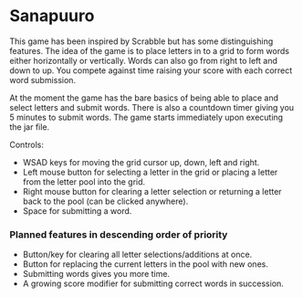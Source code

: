 Sanapuuro
=========

This game has been inspired by Scrabble but has some distinguishing features. The idea of the game is to place letters in to a grid to form words either horizontally or vertically. Words can also go from right to left and down to up. You compete against time raising your score with each correct word submission.

At the moment the game has the bare basics of being able to place and select letters and submit words. There is also a countdown timer giving you 5 minutes to submit words. The game starts immediately upon executing the jar file.

Controls:
<ul>
<li>WSAD keys for moving the grid cursor up, down, left and right.</li>
<li>Left mouse button for selecting a letter in the grid or placing a letter from the letter pool into the grid.</li>
<li>Right mouse button for clearing a letter selection or returning a letter back to the pool (can be clicked anywhere).</li>
<li>Space for submitting a word.</li>
</ul>

<h3>Planned features in descending order of priority</h3>
<ul>
<li>Button/key for clearing all letter selections/additions at once.</li>
<li>Button for replacing the current letters in the pool with new ones.</li>
<li>Submitting words gives you more time.</li>
<li>A growing score modifier for submitting correct words in succession.</li>
</ul>
